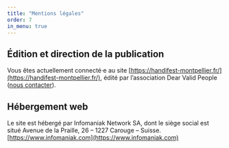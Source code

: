 ```yaml
---
title: "Mentions légales"
order: 7
in_menu: true
---
```

## Édition et direction de la publication

Vous êtes actuellement connecté·e au site [https://handifest-montpellier.fr/](https://handifest-montpellier.fr/), édité par l’association Dear Valid People ([nous contacter](https://www.helloasso.com/associations/dear-valid-people)). 

## Hébergement web

Le site est hébergé par Infomaniak Network SA, dont le siège social est situé Avenue de la Praille, 26 – 1227 Carouge – Suisse. [https://www.infomaniak.com](https://www.infomaniak.com) 